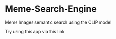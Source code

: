 # Meme-Search-Engine
Meme Images semantic search using the CLIP model

Try using this app via this link
